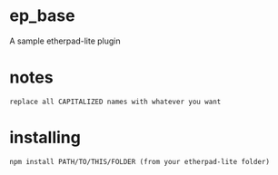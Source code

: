 ep_base
=======

A sample etherpad-lite plugin

# notes
    replace all CAPITALIZED names with whatever you want

# installing

    npm install PATH/TO/THIS/FOLDER (from your etherpad-lite folder)
